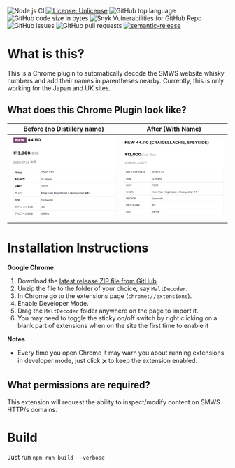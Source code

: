 ![Node.js CI](https://github.com/elliottback/MaltDecoder/workflows/Node.js%20CI/badge.svg)
[![License: Unlicense](https://img.shields.io/badge/license-Unlicense-blue.svg)](http://unlicense.org/)
![GitHub top language](https://img.shields.io/github/languages/top/elliottback/MaltDecoder)
![GitHub code size in bytes](https://img.shields.io/github/languages/code-size/elliottback/MaltDecoder)
![Snyk Vulnerabilities for GitHub Repo](https://img.shields.io/snyk/vulnerabilities/github/elliottback/MaltDecoder)
![GitHub issues](https://img.shields.io/github/issues/elliottback/MaltDecoder)
![GitHub pull requests](https://img.shields.io/github/issues-pr/elliottback/MaltDecoder)
[![semantic-release](https://img.shields.io/badge/%20%20%F0%9F%93%A6%F0%9F%9A%80-semantic--release-e10079.svg)](https://github.com/semantic-release/semantic-release)

# What is this?

This is a Chrome plugin to automatically decode the SMWS website whisky numbers and add their names in parentheses nearby.  Currently, this is only working for the Japan and UK sites. 

## What does this Chrome Plugin look like?

|Before (no Distillery name)|After (With Name)|
|----|-----|
|![Before](/img/smwsbefore.png)|![After](/img/smwsafter.png)|

# Installation Instructions
**Google Chrome**
1. Download the [latest release ZIP file from GitHub](https://github.com/elliottback/MaltDecoder/releases/download/latest/MaltDecoder.zip).
1. Unzip the file to the folder of your choice, say `MaltDecoder`.
1. In Chrome go to the extensions page (`chrome://extensions`).
1. Enable Developer Mode.
1. Drag the `MaltDecoder` folder anywhere on the page to import it.
1. You may need to toggle the sticky on/off switch by right clicking on a blank part of extensions when on the site the first time to enable it

**Notes**
* Every time you open Chrome it may warn you about running extensions in developer mode, just click 🗙 to keep the extension enabled.

## What permissions are required?

This extension will request the ability to inspect/modify content on SMWS HTTP/s domains.

# Build

Just run `npm run build --verbose`